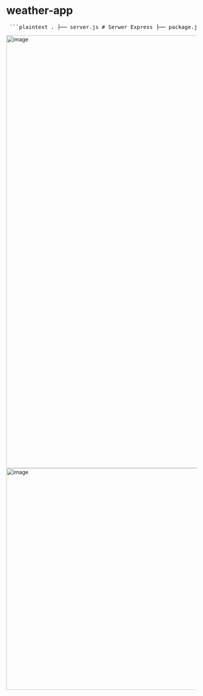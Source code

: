 # weather-app


<pre> ```plaintext . ├── server.js # Serwer Express ├── package.json # Zależności i metadane ├── public/ │ └── index.html # UI aplikacji └── Dockerfile # Konfiguracja obrazu Docker ``` </pre>


<img width="1145" alt="image" src="https://github.com/user-attachments/assets/5bffc44a-8939-4721-b82b-8f9dfb92932a" />



<img width="587" alt="image" src="https://github.com/user-attachments/assets/99143a2e-8e69-4413-9bf9-3fb1bb8e8bcf" />


